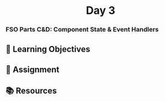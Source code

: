 <h1 align="center">
   Day 3
</h1>

<h3>
   FSO Parts C&D: Component State & Event Handlers
</h3>

## 🎯 Learning Objectives

## 📔 Assignment

## 📚 Resources
